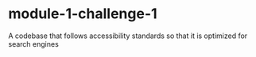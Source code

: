 # module-1-challenge-1
A codebase that follows accessibility standards so that it is optimized for search engines
